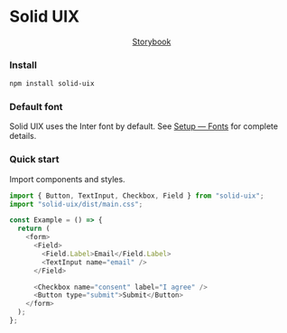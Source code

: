# Solid UIX

<p align="center">
  <a href="https://solid-uix.vercel.app">Storybook</a> 
</p>

### Install

```sh
npm install solid-uix
```

### Default font

Solid UIX uses the Inter font by default. See [Setup — Fonts](/docs/setup_fonts.md) for complete details.

### Quick start

Import components and styles.

```js
import { Button, TextInput, Checkbox, Field } from "solid-uix";
import "solid-uix/dist/main.css";

const Example = () => {
  return (
    <form>
      <Field>
        <Field.Label>Email</Field.Label>
        <TextInput name="email" />
      </Field>

      <Checkbox name="consent" label="I agree" />
      <Button type="submit">Submit</Button>
    </form>
  );
};
```
